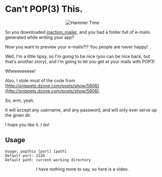 # Can't POP(3) This.

<div style="text-align:center;">
  <img src="http://cwninja.github.com/popthis/hammertime.gif" alt="Hammer Time"/>
</div>

So you downloaded [inaction_mailer](http://github.com/cwninja/inaction_mailer), and you had a folder full of e-mails generated while writing your app?

Now you want to preview your e-mails?!? You people are never happy!

Well, I'm a little tipsy, so I'm going to be nice (you can be nice back, but that's another story), and I'm going to let you get at your mails with POP3!

Wheeeeeeeee!

Also, I stole most of the code from [http://snippets.dzone.com/posts/show/5906](http://snippets.dzone.com/posts/show/5906).

So, erm, yeah.

It will accept any username, and any password, and will only ever serve up the given dir.

I hope you like it. I do!

## Usage

    Usage: popthis [port] [path]
    Default port: 2220
    Default path: current working directory

<div style="text-align:center;">
  <p>
    I have nothing more to say, so here is a video.
  </p>
  <object width="320" height="265"><param name="movie" value="http://www.youtube.com/v/cAzwgAUGzM8&amp;hl=en&amp;fs=1"></param><param name="allowFullScreen" value="true"></param><param name="allowscriptaccess" value="always"></param><embed src="http://www.youtube.com/v/cAzwgAUGzM8&amp;hl=en&amp;fs=1" type="application/x-shockwave-flash" allowscriptaccess="always" allowfullscreen="true" width="320" height="265"></embed></object>
</div>  

